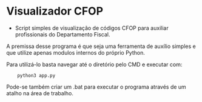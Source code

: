 # Visualizador CFOP

- Script simples de visualização de códigos CFOP para auxiliar profissionais do Departamento Fiscal.

A premissa desse programa é que seja uma ferramenta de auxílio simples e que utilize apenas modulos internos do próprio Python.

Para utilizá-lo basta navegar até o diretório pelo CMD e executar com:

        python3 app.py

Pode-se também criar um .bat para executar o programa através de um atalho na área de trabalho.
 
